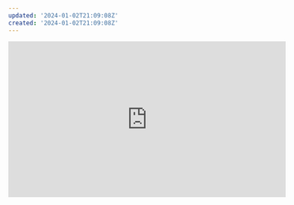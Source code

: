 ```yaml
---
updated: '2024-01-02T21:09:08Z'
created: '2024-01-02T21:09:08Z'
---
```

<iframe width="560" height="315" src="https://www.youtube.com/embed/uVUP7AzKLBg?si=rHiVRvbjk200fqHy" title="YouTube video player" frameborder="0" allow="accelerometer; autoplay; clipboard-write; encrypted-media; gyroscope; picture-in-picture; web-share" allowfullscreen></iframe>